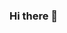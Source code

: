 ### Hi there 👋

<!--
**navneetnivu07/navneetnivu07** is a ✨ _special_ ✨ repository because its `README.md` (this file) appears on your GitHub profile.

Here are some ideas to get you started:

- 🔭 I’m currently working at [Nunnari Labs](http://nunnarilabs.com/)
- 🌱 I’m currently learning Quantum Machine Learning
- 💬 Ask me about AI, ML, IoT, Maths
- 📫 How to reach me: [LinkedIn](https://www.linkedin.com/in/nivu/)
- ⚡ Fun fact: I'm a lazy person
- 📫 More details - nivu.me

[![Nivu's github stats](https://github-readme-stats.vercel.app/api?username=navneetnivu07)](https://github.com/anuraghazra/github-readme-stats)

-->
